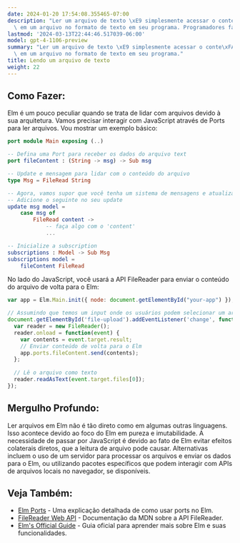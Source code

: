 ```yaml
---
date: 2024-01-20 17:54:08.355465-07:00
description: "Ler um arquivo de texto \xE9 simplesmente acessar o conte\xFAdo armazenado\
  \ em um arquivo no formato de texto em seu programa. Programadores fazem isso para\u2026"
lastmod: '2024-03-13T22:44:46.517039-06:00'
model: gpt-4-1106-preview
summary: "Ler um arquivo de texto \xE9 simplesmente acessar o conte\xFAdo armazenado\
  \ em um arquivo no formato de texto em seu programa."
title: Lendo um arquivo de texto
weight: 22
---
```


## Como Fazer:
Elm é um pouco peculiar quando se trata de lidar com arquivos devido à sua arquitetura. Vamos precisar interagir com JavaScript através de Ports para ler arquivos. Vou mostrar um exemplo básico:

```Elm
port module Main exposing (..)

-- Defina uma Port para receber os dados do arquivo text
port fileContent : (String -> msg) -> Sub msg

-- Update e mensagem para lidar com o conteúdo do arquivo
type Msg = FileRead String

-- Agora, vamos supor que você tenha um sistema de mensagens e atualização configurado
-- Adicione o seguinte no seu update
update msg model =
    case msg of
        FileRead content -> 
            -- faça algo com o 'content'
            ...

-- Inicialize a subscription
subscriptions : Model -> Sub Msg
subscriptions model =
    fileContent FileRead
```

No lado do JavaScript, você usará a API FileReader para enviar o conteúdo do arquivo de volta para o Elm:

```JavaScript
var app = Elm.Main.init({ node: document.getElementById("your-app") });

// Assumindo que temos um input onde os usuários podem selecionar um arquivo
document.getElementById('file-upload').addEventListener('change', function(event) {
  var reader = new FileReader();
  reader.onload = function(event) {
    var contents = event.target.result;
    // Enviar conteúdo de volta para o Elm
    app.ports.fileContent.send(contents);
  };
  
  // Lê o arquivo como texto
  reader.readAsText(event.target.files[0]);
});
```

## Mergulho Profundo:
Ler arquivos em Elm não é tão direto como em algumas outras linguagens. Isso acontece devido ao foco do Elm em pureza e imutabilidade. A necessidade de passar por JavaScript é devido ao fato de Elm evitar efeitos colaterais diretos, que a leitura de arquivo pode causar. Alternativas incluem o uso de um servidor para processar os arquivos e enviar os dados para o Elm, ou utilizando pacotes específicos que podem interagir com APIs de arquivos locais no navegador, se disponíveis.

## Veja Também:
- [Elm Ports](https://guide.elm-lang.org/interop/ports.html) - Uma explicação detalhada de como usar ports no Elm.
- [FileReader Web API](https://developer.mozilla.org/en-US/docs/Web/API/FileReader) - Documentação da MDN sobre a API FileReader.
- [Elm's Official Guide](https://guide.elm-lang.org/) - Guia oficial para aprender mais sobre Elm e suas funcionalidades.
